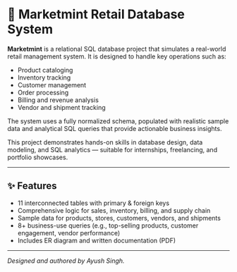 # 🛒 Marketmint Retail Database System

**Marketmint** is a relational SQL database project that simulates a real-world retail management system. It is designed to handle key operations such as:

- Product cataloging
- Inventory tracking
- Customer management
- Order processing
- Billing and revenue analysis
- Vendor and shipment tracking

The system uses a fully normalized schema, populated with realistic sample data and analytical SQL queries that provide actionable business insights.

This project demonstrates hands-on skills in database design, data modeling, and SQL analytics — suitable for internships, freelancing, and portfolio showcases.

---

## ✨ Features

- 11 interconnected tables with primary & foreign keys
- Comprehensive logic for sales, inventory, billing, and supply chain
- Sample data for products, stores, customers, vendors, and shipments
- 8+ business-use queries (e.g., top-selling products, customer engagement, vendor performance)
- Includes ER diagram and written documentation (PDF)

---

*Designed and authored by Ayush Singh.*
